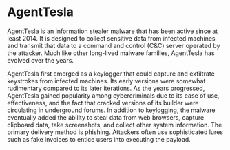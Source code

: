 # AgentTesla

AgentTesla is an information stealer malware that has been active since at least 2014. It is designed to collect sensitive data from infected machines and transmit that data to a command and control (C&C) server operated by the attacker. Much like other long-lived malware families, AgentTesla has evolved over the years.

AgentTesla first emerged as a keylogger that could capture and exfiltrate keystrokes from infected machines. Its early versions were somewhat rudimentary compared to its later iterations. As the years progressed, AgentTesla gained popularity among cybercriminals due to its ease of use, effectiveness, and the fact that cracked versions of its builder were circulating in underground forums. In addition to keylogging, the malware eventually added the ability to steal data from web browsers, capture clipboard data, take screenshots, and collect other system information. The primary delivery method is phishing. Attackers often use sophisticated lures such as fake invoices to entice users into executing the payload.